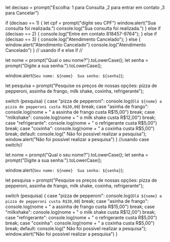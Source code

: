 let decisao = prompt("Escolha: 1 para Consulta ,2 para entrar em contato ,3 para Cancelar")


if (decisao == 1) {
  let cpf = prompt("digite seu CPF")
  window.alert("Sua consulta foi realizada.")
  console.log("Sua consulta foi realizada.")
} else if (decisao == 2) {
console.log("Entre em contato 818457-9764");
} else if (decisao == 3) {
  console.log("Atendimento Cancelado");
} else {
  window.alert("Atendimento Cancelado")
  console.log("Atendimento Cancelado")
}
                              // usando if e else if //

let nome = prompt("Qual o seu nome?").toLowerCase();
let senha = prompt("Digite a sua senha:").toLowerCase();

window.alert(`Seu nome: ${nome} 
Sua senha: ${senha}`);

let pesquisa = prompt("Pesquise os preços de nossas opções: pizza de pepperoni, assinha de frango, milk shake, coxinha, refrigerante");

switch (pesquisa) {
  case "pizza de pepperoni":
    console.log(`Olá ${nome} a pizza de pepperoni custa R$30,00`)
    break;
  case "asinha de frango":
console.log(nome +  " a assinha de frango custa R$15,00")
break;
  case "milkshake":
    console.log(nome +  " o milk shake custa R$12,00")
    break;
  case "refrigerante":
    console.log(nome + " o refrigerante custa R$5,00")
    break;
  case "coxinha":
    console.log(nome + " a coxinha custa R$5,00")
    break;
    default:
    console.log(" Não foi possível realizar a pesquisa");
      window.alert("Não foi possível realizar a pesquisa")
      }
                         //usando case switch//

let nome = prompt("Qual o seu nome?").toLowerCase();
let senha = prompt("Digite a sua senha:").toLowerCase();

window.alert(`Seu nome: ${nome} 
Sua senha: ${senha}`);

let pesquisa = prompt("Pesquise os preços de nossas opções: pizza de pepperoni, assinha de frango, milk shake, coxinha, refrigerante");

switch (pesquisa) {
  case "pizza de pepperoni":
    console.log(`Olá ${nome} a pizza de pepperoni custa R$30,00`)
    break;
  case "asinha de frango":
console.log(nome +  " a assinha de frango custa R$15,00")
break;
  case "milkshake":
    console.log(nome +  " o milk shake custa R$12,00")
    break;
  case "refrigerante":
    console.log(nome + " o refrigerante custa R$5,00")
    break;
  case "coxinha":
    console.log(nome + " a coxinha custa R$5,00")
    break;
    default:
    console.log(" Não foi possível realizar a pesquisa");
      window.alert("Não foi possível realizar a pesquisa")
      }

